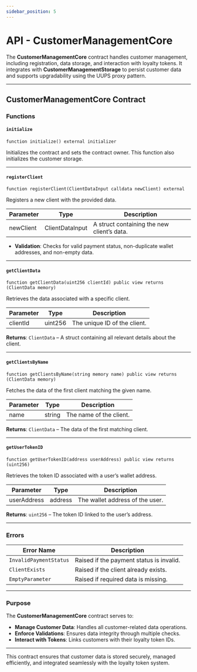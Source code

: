 ```yaml
---
sidebar_position: 5
---
```


# API - CustomerManagementCore  


The **CustomerManagementCore** contract handles customer management, including registration, data storage, and interaction with loyalty tokens. It integrates with **CustomerManagementStorage** to persist customer data and supports upgradability using the UUPS proxy pattern.

---

## CustomerManagementCore Contract

### Functions

#### `initialize`

```solidity
function initialize() external initializer
```

Initializes the contract and sets the contract owner. This function also initializes the customer storage.

---

#### `registerClient`

```solidity
function registerClient(ClientDataInput calldata newClient) external
```

Registers a new client with the provided data.

| Parameter   | Type                    | Description                                  |
| ----------- | ----------------------- | -------------------------------------------- |
| newClient   | ClientDataInput         | A struct containing the new client’s data.  |

- **Validation**: Checks for valid payment status, non-duplicate wallet addresses, and non-empty data.

---

#### `getClientData`

```solidity
function getClientData(uint256 clientId) public view returns (ClientData memory)
```

Retrieves the data associated with a specific client.

| Parameter | Type    | Description                    |
| --------- | ------- | ------------------------------ |
| clientId  | uint256 | The unique ID of the client.   |

**Returns**: `ClientData` – A struct containing all relevant details about the client.

---

#### `getClientsByName`

```solidity
function getClientsByName(string memory name) public view returns (ClientData memory)
```

Fetches the data of the first client matching the given name.

| Parameter | Type    | Description                  |
| --------- | ------- | ---------------------------- |
| name      | string  | The name of the client.      |

**Returns**: `ClientData` – The data of the first matching client.

---

#### `getUserTokenID`

```solidity
function getUserTokenID(address userAddress) public view returns (uint256)
```

Retrieves the token ID associated with a user’s wallet address.

| Parameter     | Type    | Description                    |
| ------------- | ------- | ------------------------------ |
| userAddress   | address | The wallet address of the user.|

**Returns**: `uint256` – The token ID linked to the user’s address.

---

### Errors

| Error Name           | Description                                |
| -------------------- | ------------------------------------------ |
| `InvalidPaymentStatus` | Raised if the payment status is invalid. |
| `ClientExists`       | Raised if the client already exists.       |
| `EmptyParameter`     | Raised if required data is missing.        |

---

### Purpose

The **CustomerManagementCore** contract serves to:
- **Manage Customer Data**: Handles all customer-related data operations.
- **Enforce Validations**: Ensures data integrity through multiple checks.
- **Interact with Tokens**: Links customers with their loyalty token IDs.

---

This contract ensures that customer data is stored securely, managed efficiently, and integrated seamlessly with the loyalty token system.

